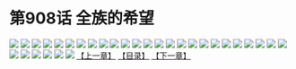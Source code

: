 # 第908话 全族的希望
![](https://mhpic.xiaomingtaiji.net/comic/D/斗破苍穹/第908话F0_339357/1.jpg-zymk.middle.webp)
![](https://mhpic.xiaomingtaiji.net/comic/D/斗破苍穹/第908话F0_339357/2.jpg-zymk.middle.webp)
![](https://mhpic.xiaomingtaiji.net/comic/D/斗破苍穹/第908话F0_339357/3.jpg-zymk.middle.webp)
![](https://mhpic.xiaomingtaiji.net/comic/D/斗破苍穹/第908话F0_339357/4.jpg-zymk.middle.webp)
![](https://mhpic.xiaomingtaiji.net/comic/D/斗破苍穹/第908话F0_339357/5.jpg-zymk.middle.webp)
![](https://mhpic.xiaomingtaiji.net/comic/D/斗破苍穹/第908话F0_339357/6.jpg-zymk.middle.webp)
![](https://mhpic.xiaomingtaiji.net/comic/D/斗破苍穹/第908话F0_339357/7.jpg-zymk.middle.webp)
![](https://mhpic.xiaomingtaiji.net/comic/D/斗破苍穹/第908话F0_339357/8.jpg-zymk.middle.webp)
![](https://mhpic.xiaomingtaiji.net/comic/D/斗破苍穹/第908话F0_339357/9.jpg-zymk.middle.webp)
![](https://mhpic.xiaomingtaiji.net/comic/D/斗破苍穹/第908话F0_339357/10.jpg-zymk.middle.webp)
![](https://mhpic.xiaomingtaiji.net/comic/D/斗破苍穹/第908话F0_339357/11.jpg-zymk.middle.webp)
![](https://mhpic.xiaomingtaiji.net/comic/D/斗破苍穹/第908话F0_339357/12.jpg-zymk.middle.webp)
![](https://mhpic.xiaomingtaiji.net/comic/D/斗破苍穹/第908话F0_339357/13.jpg-zymk.middle.webp)
![](https://mhpic.xiaomingtaiji.net/comic/D/斗破苍穹/第908话F0_339357/14.jpg-zymk.middle.webp)
![](https://mhpic.xiaomingtaiji.net/comic/D/斗破苍穹/第908话F0_339357/15.jpg-zymk.middle.webp)
![](https://mhpic.xiaomingtaiji.net/comic/D/斗破苍穹/第908话F0_339357/16.jpg-zymk.middle.webp)
![](https://mhpic.xiaomingtaiji.net/comic/D/斗破苍穹/第908话F0_339357/17.jpg-zymk.middle.webp)
![](https://mhpic.xiaomingtaiji.net/comic/D/斗破苍穹/第908话F0_339357/18.jpg-zymk.middle.webp)
![](https://mhpic.xiaomingtaiji.net/comic/D/斗破苍穹/第908话F0_339357/19.jpg-zymk.middle.webp)
![](https://mhpic.xiaomingtaiji.net/comic/D/斗破苍穹/第908话F0_339357/20.jpg-zymk.middle.webp)
![](https://mhpic.xiaomingtaiji.net/comic/D/斗破苍穹/第908话F0_339357/21.jpg-zymk.middle.webp)
![](https://mhpic.xiaomingtaiji.net/comic/D/斗破苍穹/第908话F0_339357/22.jpg-zymk.middle.webp)
![](https://mhpic.xiaomingtaiji.net/comic/D/斗破苍穹/第908话F0_339357/23.jpg-zymk.middle.webp)
![](https://mhpic.xiaomingtaiji.net/comic/D/斗破苍穹/第908话F0_339357/24.jpg-zymk.middle.webp)
![](https://mhpic.xiaomingtaiji.net/comic/D/斗破苍穹/第908话F0_339357/25.jpg-zymk.middle.webp)
![](https://mhpic.xiaomingtaiji.net/comic/D/斗破苍穹/第908话F0_339357/26.jpg-zymk.middle.webp)
![](https://mhpic.xiaomingtaiji.net/comic/D/斗破苍穹/第908话F0_339357/27.jpg-zymk.middle.webp)
![](https://mhpic.xiaomingtaiji.net/comic/D/斗破苍穹/第908话F0_339357/28.jpg-zymk.middle.webp)
![](https://mhpic.xiaomingtaiji.net/comic/D/斗破苍穹/第908话F0_339357/29.jpg-zymk.middle.webp)
![](https://mhpic.xiaomingtaiji.net/comic/D/斗破苍穹/第908话F0_339357/30.jpg-zymk.middle.webp)
![](https://mhpic.xiaomingtaiji.net/comic/D/斗破苍穹/第908话F0_339357/31.jpg-zymk.middle.webp)
[【上一章】](./911.md)
[【目录】](./README.md)
[【下一章】](./913.md)
